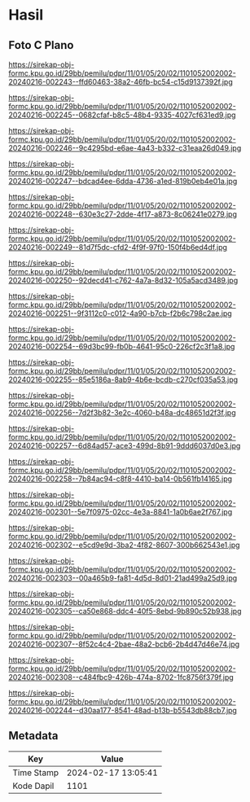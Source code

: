 # Hasil

## Foto C Plano

https://sirekap-obj-formc.kpu.go.id/29bb/pemilu/pdpr/11/01/05/20/02/1101052002002-20240216-002243--ffd60463-38a2-46fb-bc54-c15d9137392f.jpg

https://sirekap-obj-formc.kpu.go.id/29bb/pemilu/pdpr/11/01/05/20/02/1101052002002-20240216-002245--0682cfaf-b8c5-48b4-9335-4027cf631ed9.jpg

https://sirekap-obj-formc.kpu.go.id/29bb/pemilu/pdpr/11/01/05/20/02/1101052002002-20240216-002246--9c4295bd-e6ae-4a43-b332-c31eaa26d049.jpg

https://sirekap-obj-formc.kpu.go.id/29bb/pemilu/pdpr/11/01/05/20/02/1101052002002-20240216-002247--bdcad4ee-6dda-4736-a1ed-819b0eb4e01a.jpg

https://sirekap-obj-formc.kpu.go.id/29bb/pemilu/pdpr/11/01/05/20/02/1101052002002-20240216-002248--630e3c27-2dde-4f17-a873-8c06241e0279.jpg

https://sirekap-obj-formc.kpu.go.id/29bb/pemilu/pdpr/11/01/05/20/02/1101052002002-20240216-002249--81d7f5dc-cfd2-4f9f-97f0-150f4b6ed4df.jpg

https://sirekap-obj-formc.kpu.go.id/29bb/pemilu/pdpr/11/01/05/20/02/1101052002002-20240216-002250--92decd41-c762-4a7a-8d32-105a5acd3489.jpg

https://sirekap-obj-formc.kpu.go.id/29bb/pemilu/pdpr/11/01/05/20/02/1101052002002-20240216-002251--9f3112c0-c012-4a90-b7cb-f2b6c798c2ae.jpg

https://sirekap-obj-formc.kpu.go.id/29bb/pemilu/pdpr/11/01/05/20/02/1101052002002-20240216-002254--69d3bc99-fb0b-4641-95c0-226cf2c3f1a8.jpg

https://sirekap-obj-formc.kpu.go.id/29bb/pemilu/pdpr/11/01/05/20/02/1101052002002-20240216-002255--85e5186a-8ab9-4b6e-bcdb-c270cf035a53.jpg

https://sirekap-obj-formc.kpu.go.id/29bb/pemilu/pdpr/11/01/05/20/02/1101052002002-20240216-002256--7d2f3b82-3e2c-4060-b48a-dc48651d2f3f.jpg

https://sirekap-obj-formc.kpu.go.id/29bb/pemilu/pdpr/11/01/05/20/02/1101052002002-20240216-002257--6d84ad57-ace3-499d-8b91-9ddd6037d0e3.jpg

https://sirekap-obj-formc.kpu.go.id/29bb/pemilu/pdpr/11/01/05/20/02/1101052002002-20240216-002258--7b84ac94-c8f8-4410-ba14-0b561fb14165.jpg

https://sirekap-obj-formc.kpu.go.id/29bb/pemilu/pdpr/11/01/05/20/02/1101052002002-20240216-002301--5e7f0975-02cc-4e3a-8841-1a0b6ae2f767.jpg

https://sirekap-obj-formc.kpu.go.id/29bb/pemilu/pdpr/11/01/05/20/02/1101052002002-20240216-002302--e5cd9e9d-3ba2-4f82-8607-300b662543e1.jpg

https://sirekap-obj-formc.kpu.go.id/29bb/pemilu/pdpr/11/01/05/20/02/1101052002002-20240216-002303--00a465b9-fa81-4d5d-8d01-21ad499a25d9.jpg

https://sirekap-obj-formc.kpu.go.id/29bb/pemilu/pdpr/11/01/05/20/02/1101052002002-20240216-002305--ca50e868-ddc4-40f5-8ebd-9b890c52b938.jpg

https://sirekap-obj-formc.kpu.go.id/29bb/pemilu/pdpr/11/01/05/20/02/1101052002002-20240216-002307--8f52c4c4-2bae-48a2-bcb6-2b4d47d46e74.jpg

https://sirekap-obj-formc.kpu.go.id/29bb/pemilu/pdpr/11/01/05/20/02/1101052002002-20240216-002308--c484fbc9-426b-474a-8702-1fc8756f379f.jpg

https://sirekap-obj-formc.kpu.go.id/29bb/pemilu/pdpr/11/01/05/20/02/1101052002002-20240216-002244--d30aa177-8541-48ad-b13b-b5543db88cb7.jpg


## Metadata

| Key        | Value               |
| ---------- | ------------------- |
| Time Stamp | 2024-02-17 13:05:41 |
| Kode Dapil | 1101                |



